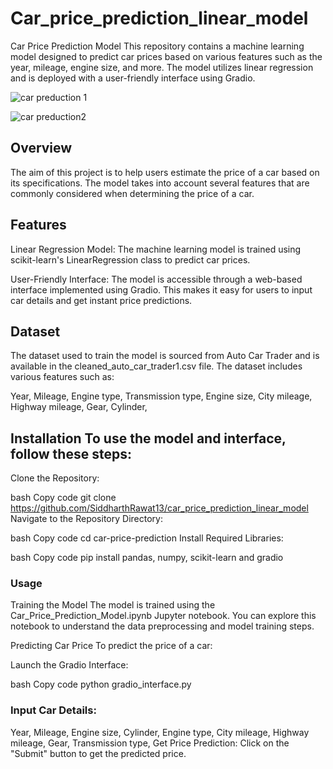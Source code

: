 # Car_price_prediction_linear_model
Car Price Prediction Model
This repository contains a machine learning model designed to predict car prices based on various features such as the year, mileage, engine size, and more. The model utilizes linear regression and is deployed with a user-friendly interface using Gradio.

![car preduction 1](https://github.com/SiddharthRawat13/car_price_prediction_linear_model/assets/145152277/ad44de93-4d01-445f-83cc-e2ad361ec35b)

![car preduction2](https://github.com/SiddharthRawat13/car_price_prediction_linear_model/assets/145152277/cf97d19a-c377-428d-97e5-f710e04e638a)



## Overview
The aim of this project is to help users estimate the price of a car based on its specifications. The model takes into account several features that are commonly considered when determining the price of a car.

## Features
Linear Regression Model: The machine learning model is trained using scikit-learn's LinearRegression class to predict car prices.

User-Friendly Interface: The model is accessible through a web-based interface implemented using Gradio. This makes it easy for users to input car details and get instant price predictions.

## Dataset
The dataset used to train the model is sourced from Auto Car Trader and is available in the cleaned_auto_car_trader1.csv file. The dataset includes various features such as:

Year,
Mileage,
Engine type,
Transmission type,
Engine size,
City mileage,
Highway mileage,
Gear,
Cylinder,


## Installation To use the model and interface, follow these steps:

Clone the Repository:

bash
Copy code
git clone https://github.com/SiddharthRawat13/car_price_prediction_linear_model
Navigate to the Repository Directory:

bash
Copy code
cd car-price-prediction
Install Required Libraries:

bash
Copy code
pip install pandas, numpy, scikit-learn and gradio
### Usage
Training the Model
The model is trained using the Car_Price_Prediction_Model.ipynb Jupyter notebook. You can explore this notebook to understand the data preprocessing and model training steps.

Predicting Car Price
To predict the price of a car:

Launch the Gradio Interface:

bash
Copy code
python gradio_interface.py

### Input Car Details:

Year,
Mileage,
Engine size,
Cylinder,
Engine type,
City mileage,
Highway mileage,
Gear,
Transmission type,
Get Price Prediction:
Click on the "Submit" button to get the predicted price.
